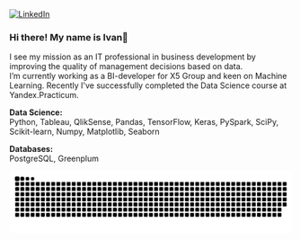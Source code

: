 <a href="linkedin.com/in/cxbxt">
  <img src="https://img.shields.io/badge/LinkedIn-0077B5?style=for-the-badge&logo=linkedin&logoColor=white" alt="LinkedIn"/>
<a/>
  
### Hi there! My name is Ivan👋

I see my mission as an IT professional in business development by improving the quality of management decisions based on data.\
I’m currently working as a BI-developer for X5 Group and keen on Machine Learning. Recently I've successfully completed the Data Science course at Yandex.Practicum.

**Data Science:**\
Python, Tableau, QlikSense, Pandas, TensorFlow, Keras, PySpark, SciPy, Scikit-learn, Numpy, Matplotlib, Seaborn

**Databases:**\
PostgreSQL, Greenplum

<picture>
  <source media="(prefers-color-scheme: dark)" srcset="https://raw.githubusercontent.com/platane/platane/output/github-contribution-grid-snake-dark.svg">
  <source media="(prefers-color-scheme: light)" srcset="https://raw.githubusercontent.com/platane/platane/output/github-contribution-grid-snake.svg">
  <img alt="github contribution grid snake animation" src="https://raw.githubusercontent.com/platane/platane/output/github-contribution-grid-snake.svg">
</picture>
  
<!-- 
**cxbxtx/cxbxtx** is a ✨ _special_ ✨ repository because its `README.md` (this file) appears on your GitHub profile.

Here are some ideas to get you started:

- 🔭 I’m currently working on ...
- 🌱 I’m currently learning ...
- 👯 I’m looking to collaborate on ...
- 🤔 I’m looking for help with ...
- 💬 Ask me about ...
- 📫 How to reach me: ...
- 😄 Pronouns: ...
- ⚡ Fun fact: ...
-->
